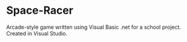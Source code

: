 # Space-Racer
Arcade-style game written using Visual Basic .net for a school project. Created in Visual Studio. 
